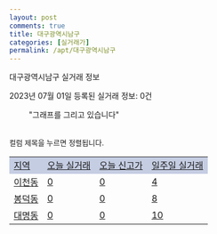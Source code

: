 ```yaml
---
layout: post
comments: true
title: 대구광역시남구
categories: [실거래가]
permalink: /apt/대구광역시남구
---
```


대구광역시남구 실거래 정보

2023년 07월 01일 등록된 실거래 정보: 0건

<!--<script async src="https://pagead2.googlesyndication.com/pagead/js/adsbygoogle.js?client=ca-pub-3485438051770037"
 crossorigin="anonymous"></script>-->

<script type="text/javascript">
  google.charts.load('current', {'packages':['corechart']});
  google.charts.setOnLoadCallback(drawChart);

  function drawChart() {
    var data = google.visualization.arrayToDataTable([['거래일', '매매', '전월세', '전매'], ['21-01', 2, 0, 0], ['21-02', 0, 1, 0], ['21-03', 0, 1, 0], ['21-04', 0, 2, 0], ['21-05', 1, 0, 0], ['21-06', 1, 5, 0], ['21-07', 31, 64, 12], ['21-08', 20, 67, 7], ['21-09', 41, 42, 3], ['21-10', 40, 44, 3], ['21-11', 18, 34, 7], ['21-12', 28, 36, 2], ['22-01', 20, 34, 1], ['22-02', 21, 45, 5], ['22-03', 22, 43, 7], ['22-04', 23, 40, 10], ['22-05', 18, 36, 16], ['22-06', 24, 47, 9], ['22-07', 29, 54, 23], ['22-08', 18, 78, 27], ['22-09', 18, 83, 23], ['22-10', 8, 106, 5], ['22-11', 9, 77, 7], ['22-12', 16, 77, 2], ['23-01', 24, 64, 5], ['23-02', 34, 83, 9], ['23-03', 42, 81, 7], ['23-04', 46, 128, 8], ['23-05', 59, 92, 6], ['23-06', 25, 53, 2]]);

    var options = {
      title: '최근 1년간 유형별 거래량 추이',
      legend: { position: 'bottom' }
    };

    setTimeout(function() {
        var chart = new google.visualization.LineChart(document.getElementById('columnchart_material'));
        chart.draw(data, (options));
        document.getElementById('loading').style.display = 'none';
        var dayLabel = (new Date()).getDay();
        if (dayLabel < 2) {
            sorttable.innerSortFunction.apply(document.getElementById('week'), []);
            sorttable.innerSortFunction.apply(document.getElementById('week'), []);        
        }
        else {
            sorttable.innerSortFunction.apply(document.getElementById('today'), []);
            sorttable.innerSortFunction.apply(document.getElementById('today'), []);
        }
    }, 200);

  }
</script>

<div id="loading" style="z-index:20; display: block; margin-left: 35px">"그래프를 그리고 있습니다"</div>
<div id="columnchart_material" style="width: 95%; margin-left: -35px; display: block"></div>
<!--<div style="width: 95%; margin-left: -35px; display: block">
      <script async src="https://pagead2.googlesyndication.com/pagead/js/adsbygoogle.js?client=ca-pub-3485438051770037"
          crossorigin="anonymous"></script>
      <ins class="adsbygoogle"
          style="display:block"
          data-ad-format="fluid"
          data-ad-layout-key="-fb+5w+4e-db+86"
          data-ad-client="ca-pub-3485438051770037"
          data-ad-slot="1827090281"></ins>
      <script>
          (adsbygoogle = window.adsbygoogle || []).push({});
      </script>
</div>-->
<br>

<font size='small' style='font-size: small;'>컬럼 제목을 누르면 정렬됩니다.</font>
<table class="sortable">
  <tr style='background-color: rgba(114, 132, 186,0.4);'>
    <td id="region"><a href="#">지역</a></td>
    <td id="today"><a href="#">오늘 실거래</a></td>
    <td id="today_new"><a href="#">오늘 신고가</a></td>
    <td id="week"><a href="#">일주일 실거래</a></td>
  </tr>

  
  <tr class="item">
    <td><a href="대구광역시남구이천동">이천동</a></td>
    <td><a href="대구광역시남구이천동">0</a></td>
    <td><a href="대구광역시남구이천동">0</a></td>
    <td><a href="대구광역시남구이천동">4</a></td>
  </tr>
    

  <tr class="item">
    <td><a href="대구광역시남구봉덕동">봉덕동</a></td>
    <td><a href="대구광역시남구봉덕동">0</a></td>
    <td><a href="대구광역시남구봉덕동">0</a></td>
    <td><a href="대구광역시남구봉덕동">8</a></td>
  </tr>
    

  <tr class="item">
    <td><a href="대구광역시남구대명동">대명동</a></td>
    <td><a href="대구광역시남구대명동">0</a></td>
    <td><a href="대구광역시남구대명동">0</a></td>
    <td><a href="대구광역시남구대명동">10</a></td>
  </tr>
    


</table>


    